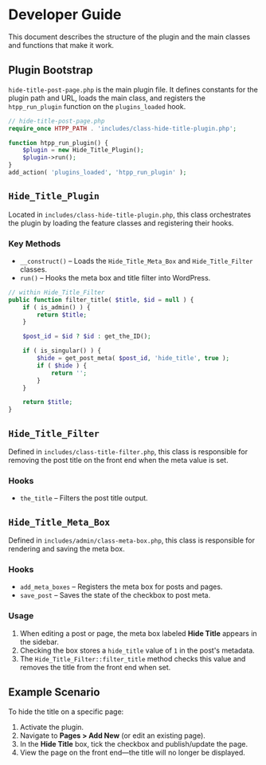 # Developer Guide

This document describes the structure of the plugin and the main classes and functions that make it work.

## Plugin Bootstrap

`hide-title-post-page.php` is the main plugin file. It defines constants for the plugin path and URL, loads the main class, and registers the `htpp_run_plugin` function on the `plugins_loaded` hook.

````php
// hide-title-post-page.php
require_once HTPP_PATH . 'includes/class-hide-title-plugin.php';

function htpp_run_plugin() {
    $plugin = new Hide_Title_Plugin();
    $plugin->run();
}
add_action( 'plugins_loaded', 'htpp_run_plugin' );
````

## `Hide_Title_Plugin`

Located in `includes/class-hide-title-plugin.php`, this class orchestrates the plugin by loading the feature classes and registering their hooks.

### Key Methods

- `__construct()` – Loads the `Hide_Title_Meta_Box` and `Hide_Title_Filter` classes.
- `run()` – Hooks the meta box and title filter into WordPress.

````php
// within Hide_Title_Filter
public function filter_title( $title, $id = null ) {
    if ( is_admin() ) {
        return $title;
    }

    $post_id = $id ? $id : get_the_ID();

    if ( is_singular() ) {
        $hide = get_post_meta( $post_id, 'hide_title', true );
        if ( $hide ) {
            return '';
        }
    }

    return $title;
}
````

## `Hide_Title_Filter`

Defined in `includes/class-title-filter.php`, this class is responsible for removing the post title on the front end when the meta value is set.

### Hooks

- `the_title` – Filters the post title output.

## `Hide_Title_Meta_Box`

Defined in `includes/admin/class-meta-box.php`, this class is responsible for rendering and saving the meta box.

### Hooks

- `add_meta_boxes` – Registers the meta box for posts and pages.
- `save_post` – Saves the state of the checkbox to post meta.

### Usage

1. When editing a post or page, the meta box labeled **Hide Title** appears in the sidebar.
2. Checking the box stores a `hide_title` value of `1` in the post's metadata.
3. The `Hide_Title_Filter::filter_title` method checks this value and removes the title from the front end when set.

## Example Scenario

To hide the title on a specific page:

1. Activate the plugin.
2. Navigate to **Pages > Add New** (or edit an existing page).
3. In the **Hide Title** box, tick the checkbox and publish/update the page.
4. View the page on the front end—the title will no longer be displayed.
